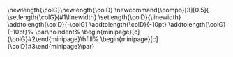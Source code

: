 \newlength{\colG}\newlength{\colD}
\newcommand{\compo}[3][0.5]{
\setlength{\colG}{#1\linewidth} \setlength{\colD}{\linewidth}
\addtolength{\colD}{-\colG} \addtolength{\colD}{-10pt}
\addtolength{\colG}{-10pt}%
\par\noindent%
\begin{minipage}[c]{\colG}#2\end{minipage}\hfill%
\begin{minipage}[c]{\colD}#3\end{minipage}\par}


